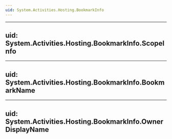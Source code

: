 ```yaml
---
uid: System.Activities.Hosting.BookmarkInfo
---
```


---
uid: System.Activities.Hosting.BookmarkInfo.ScopeInfo
---

---
uid: System.Activities.Hosting.BookmarkInfo.BookmarkName
---

---
uid: System.Activities.Hosting.BookmarkInfo.OwnerDisplayName
---
